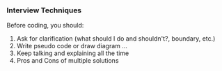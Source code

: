 ### Interview Techniques
Before coding, you should:
1. Ask for clarification (what should I do and shouldn't?, boundary, etc.)
2. Write pseudo code or draw diagram ...
3. Keep talking and explaining all the time
4. Pros and Cons of multiple solutions
